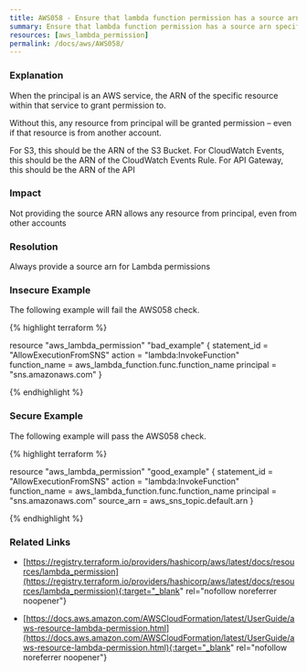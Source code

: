 ```yaml
---
title: AWS058 - Ensure that lambda function permission has a source arn specified
summary: Ensure that lambda function permission has a source arn specified 
resources: [aws_lambda_permission] 
permalink: /docs/aws/AWS058/
---
```

### Explanation

When the principal is an AWS service, the ARN of the specific resource within that service to grant permission to. 

Without this, any resource from principal will be granted permission – even if that resource is from another account. 

For S3, this should be the ARN of the S3 Bucket. For CloudWatch Events, this should be the ARN of the CloudWatch Events Rule. For API Gateway, this should be the ARN of the API

### Impact
Not providing the source ARN allows any resource from principal, even from other accounts

### Resolution
Always provide a source arn for Lambda permissions



### Insecure Example

The following example will fail the AWS058 check.

{% highlight terraform %}

resource "aws_lambda_permission" "bad_example" {
  statement_id  = "AllowExecutionFromSNS"
  action        = "lambda:InvokeFunction"
  function_name = aws_lambda_function.func.function_name
  principal     = "sns.amazonaws.com"
}

{% endhighlight %}



### Secure Example

The following example will pass the AWS058 check.

{% highlight terraform %}

resource "aws_lambda_permission" "good_example" {
  statement_id  = "AllowExecutionFromSNS"
  action        = "lambda:InvokeFunction"
  function_name = aws_lambda_function.func.function_name
  principal     = "sns.amazonaws.com"
  source_arn    = aws_sns_topic.default.arn
}

{% endhighlight %}



### Related Links


- [https://registry.terraform.io/providers/hashicorp/aws/latest/docs/resources/lambda_permission](https://registry.terraform.io/providers/hashicorp/aws/latest/docs/resources/lambda_permission){:target="_blank" rel="nofollow noreferrer noopener"}

- [https://docs.aws.amazon.com/AWSCloudFormation/latest/UserGuide/aws-resource-lambda-permission.html](https://docs.aws.amazon.com/AWSCloudFormation/latest/UserGuide/aws-resource-lambda-permission.html){:target="_blank" rel="nofollow noreferrer noopener"}


